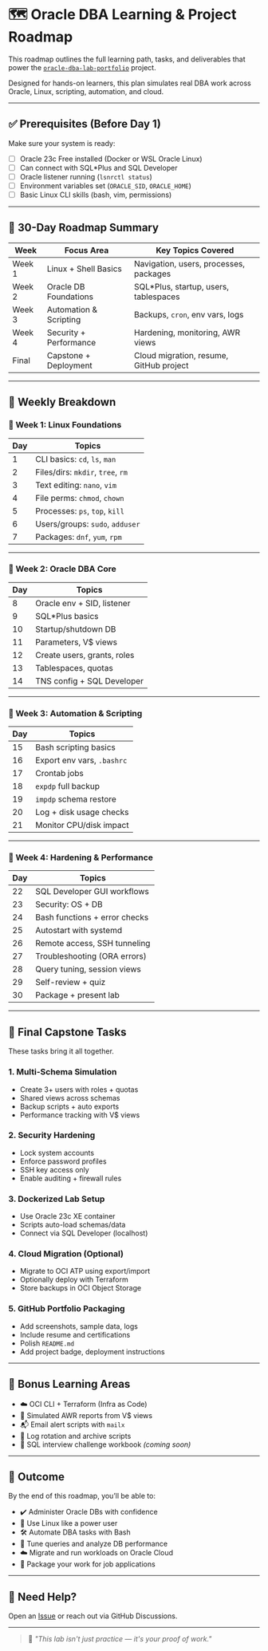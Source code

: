 # 🗺️ Oracle DBA Learning & Project Roadmap

This roadmap outlines the full learning path, tasks, and deliverables that power the [`oracle-dba-lab-portfolio`](https://github.com/crispusomollo/oracle-dba-lab-portfolio) project.

Designed for hands-on learners, this plan simulates real DBA work across Oracle, Linux, scripting, automation, and cloud.

---

## ✅ Prerequisites (Before Day 1)

Make sure your system is ready:

- [ ] Oracle 23c Free installed (Docker or WSL Oracle Linux)
- [ ] Can connect with SQL\*Plus and SQL Developer
- [ ] Oracle listener running (`lsnrctl status`)
- [ ] Environment variables set (`ORACLE_SID`, `ORACLE_HOME`)
- [ ] Basic Linux CLI skills (bash, vim, permissions)

---

## 📅 30-Day Roadmap Summary

| Week   | Focus Area                 | Key Topics Covered                      |
|--------|----------------------------|-----------------------------------------|
| Week 1 | Linux + Shell Basics       | Navigation, users, processes, packages  |
| Week 2 | Oracle DB Foundations      | SQL\*Plus, startup, users, tablespaces  |
| Week 3 | Automation & Scripting     | Backups, `cron`, env vars, logs         |
| Week 4 | Security + Performance     | Hardening, monitoring, AWR views        |
| Final  | Capstone + Deployment      | Cloud migration, resume, GitHub project |

---

## 📖 Weekly Breakdown

### 🔹 Week 1: Linux Foundations

| Day | Topics                            |
|-----|-----------------------------------|
| 1   | CLI basics: `cd`, `ls`, `man`     |
| 2   | Files/dirs: `mkdir`, `tree`, `rm` |
| 3   | Text editing: `nano`, `vim`       |
| 4   | File perms: `chmod`, `chown`      |
| 5   | Processes: `ps`, `top`, `kill`    |
| 6   | Users/groups: `sudo`, `adduser`   |
| 7   | Packages: `dnf`, `yum`, `rpm`     |

---

### 🔹 Week 2: Oracle DBA Core

| Day | Topics                         |
|-----|--------------------------------|
| 8   | Oracle env + SID, listener     |
| 9   | SQL\*Plus basics               |
| 10  | Startup/shutdown DB            |
| 11  | Parameters, V$ views           |
| 12  | Create users, grants, roles    |
| 13  | Tablespaces, quotas            |
| 14  | TNS config + SQL Developer     |

---

### 🔹 Week 3: Automation & Scripting

| Day | Topics                         |
|-----|--------------------------------|
| 15  | Bash scripting basics          |
| 16  | Export env vars, `.bashrc`     |
| 17  | Crontab jobs                   |
| 18  | `expdp` full backup            |
| 19  | `impdp` schema restore         |
| 20  | Log + disk usage checks        |
| 21  | Monitor CPU/disk impact        |

---

### 🔹 Week 4: Hardening & Performance

| Day | Topics                         |
|-----|--------------------------------|
| 22  | SQL Developer GUI workflows    |
| 23  | Security: OS + DB              |
| 24  | Bash functions + error checks  |
| 25  | Autostart with systemd         |
| 26  | Remote access, SSH tunneling   |
| 27  | Troubleshooting (ORA errors)   |
| 28  | Query tuning, session views    |
| 29  | Self-review + quiz             |
| 30  | Package + present lab          |

---

## 🧪 Final Capstone Tasks

These tasks bring it all together.

### 1. Multi-Schema Simulation

- Create 3+ users with roles + quotas
- Shared views across schemas
- Backup scripts + auto exports
- Performance tracking with V$ views

### 2. Security Hardening

- Lock system accounts  
- Enforce password profiles  
- SSH key access only  
- Enable auditing + firewall rules

### 3. Dockerized Lab Setup

- Use Oracle 23c XE container  
- Scripts auto-load schemas/data  
- Connect via SQL Developer (localhost)

### 4. Cloud Migration (Optional)

- Migrate to OCI ATP using export/import  
- Optionally deploy with Terraform  
- Store backups in OCI Object Storage  

### 5. GitHub Portfolio Packaging

- Add screenshots, sample data, logs  
- Include resume and certifications  
- Polish `README.md`  
- Add project badge, deployment instructions

---

## 🧠 Bonus Learning Areas

- ☁️  OCI CLI + Terraform (Infra as Code)
- 🧮 Simulated AWR reports from V$ views
- 📬 Email alert scripts with `mailx`
- 🧼 Log rotation and archive scripts
- 🧾 SQL interview challenge workbook *(coming soon)*

---

## 🏁 Outcome

By the end of this roadmap, you’ll be able to:

- ✔️  Administer Oracle DBs with confidence
- 🐧 Use Linux like a power user
- 🛠️ Automate DBA tasks with Bash
- 🧠 Tune queries and analyze DB performance
- ☁️  Migrate and run workloads on Oracle Cloud
- 💼 Package your work for job applications

---

## 💬 Need Help?

Open an [Issue](https://github.com/crispusomollo/oracle-dba-lab-portfolio/issues) or reach out via GitHub Discussions.

---

> 🧠 *"This lab isn't just practice — it's your proof of work."*


